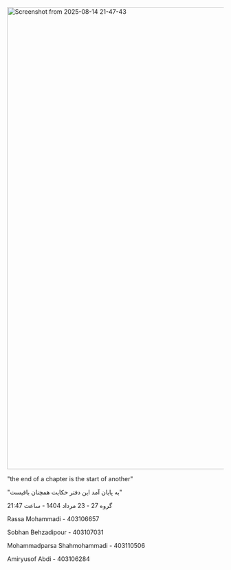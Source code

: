 
<img width="1846" height="1074" alt="Screenshot from 2025-08-14 21-47-43" src="https://github.com/user-attachments/assets/75044d32-98ff-45c3-a4fd-f1a09dd0807f" />

"the end of a chapter is the start of another"

"به پایان آمد این دفتر حكایت همچنان باقیست"

گروه 27 - 23 مرداد 1404 - ساعت 21:47

Rassa Mohammadi - 403106657

Sobhan Behzadipour - 403107031

Mohammadparsa Shahmohammadi - 403110506

Amiryusof Abdi - 403106284
